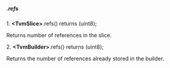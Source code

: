 ##### .refs

1\. **\<TvmSlice>**.refs() returns (uint8);

Returns number of references in the slice.

2\. **\<TvmBuilder>**.refs() returns (uint8);

Returns the number of references already stored in the builder.